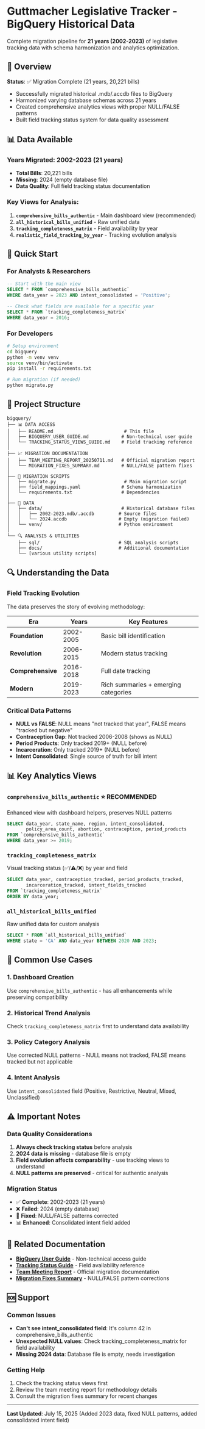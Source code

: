 # Guttmacher Legislative Tracker - BigQuery Historical Data

Complete migration pipeline for **21 years (2002-2023)** of legislative tracking data with schema harmonization and analytics optimization.

## 🎯 Overview

**Status**: ✅ Migration Complete (21 years, 20,221 bills)
- Successfully migrated historical .mdb/.accdb files to BigQuery
- Harmonized varying database schemas across 21 years
- Created comprehensive analytics views with proper NULL/FALSE patterns
- Built field tracking status system for data quality assessment

## 📊 Data Available

### **Years Migrated**: 2002-2023 (21 years)
- **Total Bills**: 20,221 bills
- **Missing**: 2024 (empty database file)
- **Data Quality**: Full field tracking status documentation

### **Key Views for Analysis**:
1. **`comprehensive_bills_authentic`** - Main dashboard view (recommended)
2. **`all_historical_bills_unified`** - Raw unified data
3. **`tracking_completeness_matrix`** - Field availability by year
4. **`realistic_field_tracking_by_year`** - Tracking evolution analysis

## 🚀 Quick Start

### For Analysts & Researchers
```sql
-- Start with the main view
SELECT * FROM `comprehensive_bills_authentic` 
WHERE data_year = 2023 AND intent_consolidated = 'Positive';

-- Check what fields are available for a specific year
SELECT * FROM `tracking_completeness_matrix` 
WHERE data_year = 2016;
```

### For Developers
```bash
# Setup environment
cd bigquery
python -m venv venv
source venv/bin/activate
pip install -r requirements.txt

# Run migration (if needed)
python migrate.py
```

## 📁 Project Structure

```
bigquery/
├── 📊 DATA ACCESS
│   ├── README.md                          # This file
│   ├── BIGQUERY_USER_GUIDE.md            # Non-technical user guide
│   └── TRACKING_STATUS_VIEWS_GUIDE.md    # Field tracking reference
│
├── 📈 MIGRATION DOCUMENTATION  
│   ├── TEAM_MEETING_REPORT_20250711.md   # Official migration report
│   └── MIGRATION_FIXES_SUMMARY.md        # NULL/FALSE pattern fixes
│
├── 🔧 MIGRATION SCRIPTS
│   ├── migrate.py                         # Main migration script
│   ├── field_mappings.yaml               # Schema harmonization
│   └── requirements.txt                  # Dependencies
│
├── 📂 DATA
│   ├── data/                             # Historical database files
│   │   ├── 2002-2023.mdb/.accdb         # Source files
│   │   └── 2024.accdb                   # Empty (migration failed)
│   └── venv/                            # Python environment
│
└── 🔍 ANALYSIS & UTILITIES
    ├── sql/                             # SQL analysis scripts
    ├── docs/                            # Additional documentation
    └── [various utility scripts]
```

## 🔍 Understanding the Data

### **Field Tracking Evolution**
The data preserves the story of evolving methodology:

| Era | Years | Key Features |
|-----|-------|-------------|
| **Foundation** | 2002-2005 | Basic bill identification |
| **Revolution** | 2006-2015 | Modern status tracking |
| **Comprehensive** | 2016-2018 | Full date tracking |
| **Modern** | 2019-2023 | Rich summaries + emerging categories |

### **Critical Data Patterns**
- **NULL vs FALSE**: NULL means "not tracked that year", FALSE means "tracked but negative"
- **Contraception Gap**: Not tracked 2006-2008 (shows as NULL)
- **Period Products**: Only tracked 2019+ (NULL before)
- **Incarceration**: Only tracked 2019+ (NULL before)
- **Intent Consolidated**: Single source of truth for bill intent

## 📊 Key Analytics Views

### **`comprehensive_bills_authentic`** ⭐ **RECOMMENDED**
Enhanced view with dashboard helpers, preserves NULL patterns
```sql
SELECT data_year, state_name, region, intent_consolidated, 
       policy_area_count, abortion, contraception, period_products
FROM `comprehensive_bills_authentic` 
WHERE data_year >= 2019;
```

### **`tracking_completeness_matrix`** 
Visual tracking status (✅/⚠️/❌) by year and field
```sql
SELECT data_year, contraception_tracked, period_products_tracked, 
       incarceration_tracked, intent_fields_tracked
FROM `tracking_completeness_matrix` 
ORDER BY data_year;
```

### **`all_historical_bills_unified`**
Raw unified data for custom analysis
```sql
SELECT * FROM `all_historical_bills_unified` 
WHERE state = 'CA' AND data_year BETWEEN 2020 AND 2023;
```

## 🎯 Common Use Cases

### **1. Dashboard Creation**
Use `comprehensive_bills_authentic` - has all enhancements while preserving compatibility

### **2. Historical Trend Analysis**
Check `tracking_completeness_matrix` first to understand data availability

### **3. Policy Category Analysis**
Use corrected NULL patterns - NULL means not tracked, FALSE means tracked but not applicable

### **4. Intent Analysis**
Use `intent_consolidated` field (Positive, Restrictive, Neutral, Mixed, Unclassified)

## ⚠️ Important Notes

### **Data Quality Considerations**
1. **Always check tracking status** before analysis
2. **2024 data is missing** - database file is empty
3. **Field evolution affects comparability** - use tracking views to understand
4. **NULL patterns are preserved** - critical for authentic analysis

### **Migration Status**
- ✅ **Complete**: 2002-2023 (21 years)
- ❌ **Failed**: 2024 (empty database)
- 🔧 **Fixed**: NULL/FALSE patterns corrected
- 📊 **Enhanced**: Consolidated intent field added

## 🔗 Related Documentation

- **[BigQuery User Guide](BIGQUERY_USER_GUIDE.md)** - Non-technical access guide
- **[Tracking Status Guide](TRACKING_STATUS_VIEWS_GUIDE.md)** - Field availability reference
- **[Team Meeting Report](TEAM_MEETING_REPORT_20250711.md)** - Official migration documentation
- **[Migration Fixes Summary](MIGRATION_FIXES_SUMMARY.md)** - NULL/FALSE pattern corrections

## 🆘 Support

### **Common Issues**
- **Can't see intent_consolidated field**: It's column 42 in comprehensive_bills_authentic
- **Unexpected NULL values**: Check tracking_completeness_matrix for field availability
- **Missing 2024 data**: Database file is empty, needs investigation

### **Getting Help**
1. Check the tracking status views first
2. Review the team meeting report for methodology details
3. Consult the migration fixes summary for recent changes

---

**Last Updated**: July 15, 2025 (Added 2023 data, fixed NULL patterns, added consolidated intent field)